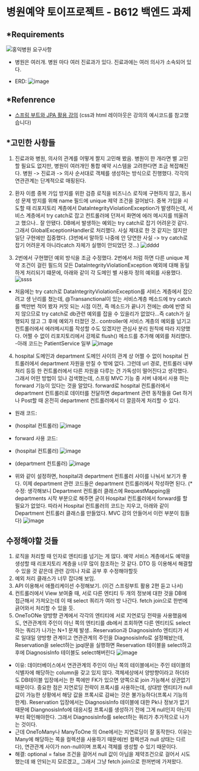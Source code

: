 # 병원예약 토이프로젝트 - B612 백엔드 과제

## *Requirements
![홍익병원 요구사항](https://github.com/jun3327/HospitalReservationToyProject/assets/121341289/a9b190f5-1df3-4f78-893b-a559f209a252)

- 병원은 여러개. 병원 마다 여러 진료과가 있다. 진료과에는 여러 의사가 소속되어 있다.

- ERD: 
![image](https://github.com/jun3327/HospitalReservationToyProject/assets/121341289/2e655951-f5d2-4a16-b436-ef1f5ea386f6)

## *Refenrence 
- [스프링 부트와 JPA 활용 강의](https://www.inflearn.com/course/%EC%8A%A4%ED%94%84%EB%A7%81%EB%B6%80%ED%8A%B8-JPA-%ED%99%9C%EC%9A%A9-1/dashboard) (css과 html 레이아웃은 강의의 예시코드를 참고했습니다)

## *고민한 사항들
 1. 진료과와 병원, 의사의 관계를 어떻게 짤지 고민해 봤음. 병원이 한 개라면 별 고민할 필요도 없지만, 병원이 여러개인 통합 예약 시스템을 고려한다면 조금 복잡해진다. 병원 -> 진료과 -> 의사 순서대로 객체를 생성하는 방식으로 진행했다. 각각의 연관관계는 단계적으로 매핑된다. 

 2. 환자 이름 중복 가입 방지를 위한 검증 로직을 비즈니스 로직에 구현하지 않고, 동시성 문제 방지를 위해 name 필드에 unique 제약 조건을 걸어놨다. 중복 가입을 시도할 때 리포지토리 계층에서 DataIntegrityViolationException가 발생하는데, 서비스 계층에서 try catch로 잡고 컨트롤러에 던져서 화면에 에러 메시지를 띄울려고 했으나.. 잘 안됐다. DB에서 발생하는 예외는 try catch로 잡기 어려운것 같다. 그래서 GlobalExceptionHandler로 처리했다. 사실 제대로 한 것 같지는 않지만 일단 구현에만 집중했다. (3번에서 말하듯 나중에 안 당연한 사실 -> try catch로 잡기 어려운게 아니라catch 자체가 실행이 안되었던 것...) 
![dddd](https://github.com/jun3327/HospitalReservationToyProject/assets/121341289/c1747d29-d77f-4037-b831-9e089ec3d2d1)

 3. 2번에서 구현했던 예외 방식을 조금 수정했다. 2번에서 처럼 하면 다른 unique 제약 조건이 걸린 필드의 모든 DataIntegrityViolationException 예외에 대해 동일하게 처리되기 떄문에, 아래와 같이 각 도메인 별 사용자 정의 예외를 사용했다.
![ssss](https://github.com/jun3327/HospitalReservationToyProject/assets/121341289/952ca0ab-f650-455c-b76b-d4d9a235a57f)

- 처음에는 try catch로 DataIntegrityViolationException를 서비스 계층에서 잡으려고 생 난리를 쳤는데, @Transanctional이 있는 서비스계층 메소드에 try catch를 백만번 적어 봤자 커밋 되는 시점 이전, 즉 메소드가 끝나기 전에는 db에 반영 되지 않으므로 try catch로 db관련 예외를 잡을 수 있을리가 없었다...즉 catch가 실행되지 않고 그 후에 예외가 터졌던 것.. controller에 서비스 계층의 예외를 넘기고 컨트롤러에서 에러메시지를 작성할 수도 있겠지만 관심사 분리 원칙에 따라 지양했다. 어쩔 수 없이 리포지토리에서 강제로 flush() 메소드를 추가해 예외를 처리했다.
-아래 코드는 PatientService 일부
![image](https://github.com/jun3327/HospitalReservationToyProject/assets/121341289/48e88de2-f7f8-4b86-9d63-c5aa019a2397)

 4. hospital 도메인과 department 도메인 사이의 관계 상 어쩔 수 없이 hospital 컨트롤러에서 department 자원을 만질 수 밖에 없다. 그런데 url 경로, 컨트롤러 내부 처리 등등 한 컨트롤러에서 다른 자원을 다루는 건 가독성이 떨어진다고 생각했다. 그래서 어떤 방법이 있나 검색했는데, 스프링 MVC 기능 중 서버 내에서 사용 하는 forward 기능이 있다는 것을 알았다. forward로 hospital 컨트롤러에서 department 컨트롤러로 데이터를 전달하면 department 관련 동작들을 Get 하거나 Post할 때 온전히 department 컨트롤러에서 더 깔끔하게 처리할 수 있다.  
- 원래 코드:
- (hospital 컨트롤러)
![image](https://github.com/jun3327/HospitalReservationToyProject/assets/121341289/58390a8d-1d92-4167-bbed-2e01cd703448)

- forward 사용 코드:
- (hospital 컨트롤러)
![image](https://github.com/jun3327/HospitalReservationToyProject/assets/121341289/ee698e86-de2e-4e93-a4df-45cc57aa2b2c)

- (department 컨트롤러)
![image](https://github.com/jun3327/HospitalReservationToyProject/assets/121341289/66ea3621-4f0e-48ed-aab1-343d7223a404)
- 위와 같이 설정하면, hospital과 department 컨트롤러 사이를 나눠서 보기가 좋다. 이제 department 관련 코드들은 department 컨트롤러에서 작성하면 된다.
(* 수정: 생각해보니 Department 컨트롤러 클래스에 RequestMapping을 departments 시작 부분으로 해주면 굳이 Hospital 컨트롤러에서 forward를 할 필요가 없었다. 따라서 Hospital 컨트롤러의 코드는 지우고, 아래와 같이 Department 컨트롤러 클래스를 만들었다. MVC 강의 안들어서 이런 부분이 힘들다) 
![image](https://github.com/jun3327/HospitalReservationToyProject/assets/121341289/81d62f29-cf77-448f-b4d0-5e27ae3d9654)


## 수정해야할 것들
1. 로직을 처리할 때 인자로 엔티티를 넘기는 게 많다. 예약 서비스 계층에서도 예약을 생성할 때 리포지토리 계층을 너무 많이 참조하는 것 같다. DTO 등 이용해서 해결할 수 있을 것 같은데 관련 강의나 자료 공부 후 수정해야할듯
2. 예외 처리 클래스가 너무 잡다해 보임.
3. API 이용해서 애플리케이션 수정해보기. (이건 스프링부트 활용 2편 듣고 나서)
4. 컨트롤러에서 View 보여줄 때, 서로 다른 엔티티 두 개의 정보에 대한 것을 DB에 접근해서 가져오는데 이 때 select 쿼리가 여러 방 나간다. fetch join으로 한번에 긁어와서 처리할 수 있을 듯.
5. OneToONe 양방향 관계에서 각각의 엔티티에 서로 지연로딩 전략을 사용했음에도, 연관관계의 주인이 아닌 쪽의 엔티티를 db에서 조회하면 다른 엔티티도 select하는 쿼리가 나가는 N+1 문제 발생.. Reservation과 DiagnosisInfo 엔티티가 서로 일대일 양방향 관계이고 연관관계의 주인을 DiagnosisInfo로 설정해놨는데, Reservation을 select하는 jpql문을 실행하면 Reservation 테이블을 select하고 후에 DiagnosisInfo 테이블도 select해버린다
![image](https://github.com/jun3327/HospitalReservationToyProject/assets/121341289/0e6b4da6-6e63-4357-ad24-97e0443d6303)
- 이유: 데이터베이스에서 연관관계의 주인이 아닌 쪽의 테이블에서는 주인 테이블의 식별자에 해당하는 column을 갖고 있지 않다. 객체세상에서 양방향이라고 하더라도 DB테이블 입장에서는 한 쪽에만 FK가 있으면 양쪽으로 join 가능해서 상관없기 때문이다. 중요한 점은 지연로딩 전략이 프록시를 사용하는데, 상대방 엔티티가 null 값이 가능한 상황에서 해당 값을 프록시로 감싸는 것은 불가능하다(프록시 기능의 한계). Reservation 입장에서는 DiagnosisInfo 테이블에 대한 Pk나 정보가 없기 때문에 DiangnosisInfo에 대응시킬 프록시를 생성하기 전에 그게 null인지 아닌지부터 확인해야한다. 그래서 DiagnosisInfo를 select하는 쿼리가 추가적으로 나가는 것이다.
- 근데 OneToMany나 ManyToOne 의 One에서는 지연로딩이 잘 동작한다. 이유는 Many에 해당하는 쪽을 컬렉션을 사용하기 때문에(빈 컬렉션과 null 상태는 다르다), 연관관계 사이가 non-null이며 프록시 객체를 생성할 수 있기 때문이다.
- 해결: optional = false 조건을 걸어서 null 값이 아님을 제약조건으로 걸어서 시도했는데 왜 안되는지 모르겠고,, 그래서 그냥 fetch join으로 한꺼번에 가져왔다.

